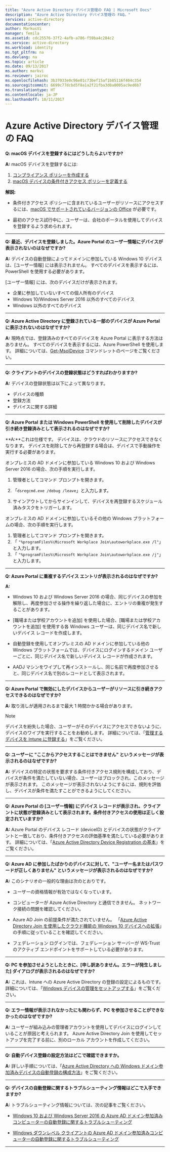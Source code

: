 ```yaml
---
title: "Azure Active Directory デバイス管理の FAQ | Microsoft Docs"
description: "Azure Active Directory デバイス管理の FAQ。"
services: active-directory
documentationcenter: 
author: MarkusVi
manager: femila
ms.assetid: cdc25576-37f2-4afb-a786-f59ba4c284c2
ms.service: active-directory
ms.workload: identity
ms.tgt_pltfrm: na
ms.devlang: na
ms.topic: article
ms.date: 09/13/2017
ms.author: markvi
ms.reviewer: jairoc
ms.openlocfilehash: 3b37033e0c96e01c73bef15af1b85116f404c354
ms.sourcegitcommit: 6699c77dcbd5f8a1a2f21fba3d0a0005ac9ed6b7
ms.translationtype: HT
ms.contentlocale: ja-JP
ms.lasthandoff: 10/11/2017
---
```

# <a name="azure-active-directory-device-management-faq"></a>Azure Active Directory デバイス管理の FAQ



**Q: macOS デバイスを登録するにはどうしたらよいですか?**

**A:** macOS デバイスを登録するには: 

1.  [コンプライアンス ポリシーを作成する](https://docs.microsoft.com/intune/compliance-policy-create-mac-os)
2.  [macOS デバイスの条件付きアクセス ポリシーを定義する](active-directory-conditional-access-azure-portal.md) 

**解説:**

- 条件付きアクセス ポリシーに含まれているユーザーがリソースにアクセスするには、[macOS でサポートされているバージョンの Office](active-directory-conditional-access-technical-reference.md#client-apps-condition) が必要です。 

- 最初のアクセス試行中に、ユーザーは、会社のポータルを使用してデバイスを登録するよう求められます。

---

**Q: 最近、デバイスを登録しました。Azure Portal のユーザー情報にデバイスが表示されないのはなぜですか?**

**A:** デバイスの自動登録によってドメインに参加している Windows 10 デバイスは、[ユーザー情報] には表示されません。
すべてのデバイスを表示するには、PowerShell を使用する必要があります。 

[ユーザー情報] には、次のデバイスだけが表示されます。

- 企業に参加していないすべての個人所有のデバイス 
- Windows 10/Windows Server 2016 以外のすべてのデバイス 
- Windows 以外のすべてのデバイス 

---

**Q: Azure Active Directory に登録されている一部のデバイスが Azure Portal に表示されないのはなぜですか?** 

**A:** 現時点では、登録済みのすべてのデバイスを Azure Portal に表示する方法はありません。 すべてのデバイスを表示するには、Azure PowerShell を使用します。 詳細については、[Get-MsolDevice](/powershell/module/msonline/get-msoldevice?view=azureadps-1.0) コマンドレットのページをご覧ください。

--- 

**Q: クライアントのデバイスの登録状態はどうすればわかりますか?**

**A:** デバイスの登録状態は以下によって異なります。

- デバイスの種類
- 登録方法 
- デバイスに関する詳細 
 

---

**Q: Azure Portal または Windows PowerShell を使用して削除したデバイスが引き続き登録済みとして表示されるのはなぜですか?**

**A:**これは仕様です。 デバイスは、クラウドのリソースにアクセスできなくなります。 デバイスを削除してから再登録する場合は、デバイスで手動操作を実行する必要があります。 

オンプレミスの AD ドメインに参加している Windows 10 および Windows Server 2016 の場合、次の手順を実行します。

1.  管理者としてコマンド プロンプトを開きます。

2.  「`dsregcmd.exe /debug /leave`」と入力します。

3.  サインアウトしてからサインインして、デバイスを再登録するスケジュール済みタスクをトリガーします。 

オンプレミスの AD ドメインに参加しているその他の Windows プラットフォームの場合、次の手順を実行します。

1.  管理者としてコマンド プロンプトを開きます。
2.  「 `"%programFiles%\Microsoft Workplace Join\autoworkplace.exe /l"`」と入力します。
3.  「 `"%programFiles%\Microsoft Workplace Join\autoworkplace.exe /j"`」と入力します。

---

**Q: Azure Portal に重複するデバイス エントリが表示されるのはなぜですか?**

**A:**

-   Windows 10 および Windows Server 2016 の場合、同じデバイスの参加を解除し、再度参加させる操作を繰り返した場合に、エントリの重複が発生することがあります。 

-   [職場または学校アカウントを追加] を使用した場合、[職場または学校アカウントを追加] を使用する各 Windows ユーザーは、同じデバイス名で新しいデバイス レコードを作成します。

-   自動登録を使用してオンプレミスの AD ドメインに参加している他の Windows プラットフォームでは、デバイスにログインするドメイン ユーザーごとに、同じデバイス名で新しいデバイス レコードが作成されます。 

-   AADJ マシンをワイプして再インストールし、同じ名前で再度参加させると、同じデバイス名で別のレコードとして表示されます。

---

**Q: Azure Portal で無効にしたデバイスからユーザーがリソースに引き続きアクセスできるのはなぜですか?**

**A:** 取り消しが適用されるまで最大 1 時間かかる場合があります。

>[!Note] 
>デバイスを紛失した場合、ユーザーがそのデバイスにアクセスできないように、デバイスのワイプを実行することをお勧めします。 詳細については、「[管理するデバイスを Intune に登録する](https://docs.microsoft.com/intune/deploy-use/enroll-devices-in-microsoft-intune)」をご覧ください。 


---

**Q: ユーザーに "ここからアクセスすることはできません" というメッセージが表示されるのはなぜですか?**

**A:** デバイスの特定の状態を要求する条件付きアクセス規則を構成しており、デバイスが条件を満たしていない場合、ユーザーはブロックされ、このメッセージが表示されます。 このメッセージが表示されないようにするには、規則を評価し、デバイスが条件を満たすことができるようにしてください。

---


**Q: Azure Portal の [ユーザー情報] にデバイス レコードが表示され、クライアントに状態が登録済みとして表示されます。条件付きアクセスの使用は正しく設定されていますか?**

**A:** Azure Portal のデバイス レコード (deviceID) とデバイスの状態がクライアントと一致しており、条件付きアクセスの評価基準を満たしている必要があります。 詳細については、「[Azure Active Directory Device Registration の基本](active-directory-device-registration.md)」をご覧ください。

---

**Q: Azure AD に参加したばかりのデバイスに対して、"ユーザー名またはパスワードが正しくありません" というメッセージが表示されるのはなぜですか?**

**A:** このシナリオの一般的な理由は次のとおりです。

- ユーザーの資格情報が有効ではなくなっています。

- コンピューターが Azure Active Directory と通信できません。 ネットワーク接続の問題を確認してください。

- Azure AD Join の前提条件が満たされていません。 「[Azure Active Directory Join を使用したクラウド機能の Windows 10 デバイスへの拡張](active-directory-azureadjoin-overview.md)」の手順に従っていることを確認してください。  

- フェデレーション ログインでは、フェデレーション サーバーが WS-Trust のアクティブ エンドポイントをサポートしている必要があります。 

---

**Q: PC を参加させようとしたときに、[申し訳ありません。エラーが発生しました] ダイアログが表示されるのはなぜですか?**

**A:** これは、Intune への Azure Active Directory の登録の設定によるものです。 詳細については、「[Windows デバイスの管理をセットアップする](https://docs.microsoft.com/intune/deploy-use/set-up-windows-device-management-with-microsoft-intune#azure-active-directory-enrollment)」をご覧ください。  

---

**Q: エラー情報が表示されなかったにも関わらず、PC を参加させることができなかったのはなぜですか?**

**A:** ユーザーが組み込みの管理者アカウントを使用してデバイスにログインしていることが原因と考えられます。 Azure Active Directory Join を使用してセットアップを完了する前に、別のローカル アカウントを作成してください。 

---

**Q: 自動デバイス登録の設定方法はどこで確認できますか。**

**A:** 詳しい手順については、「[Azure Active Directory への Windows ドメイン参加済みデバイスの自動登録の構成方法](active-directory-conditional-access-automatic-device-registration-setup.md)」をご覧ください。

---

**Q: デバイスの自動登録に関するトラブルシューティング情報はどこで入手できますか?**

**A:** トラブルシューティング情報については、次の記事をご覧ください。

- [Windows 10 および Windows Server 2016 の Azure AD ドメイン参加済みコンピューターの自動登録に関するトラブルシューティング](device-management-troubleshoot-hybrid-join-windows-current.md)

- [Windows ダウンレベル クライアントの Azure AD ドメイン参加済みコンピューターの自動登録に関するトラブルシューティング](device-management-troubleshoot-hybrid-join-windows-legacy.md)
 
---

